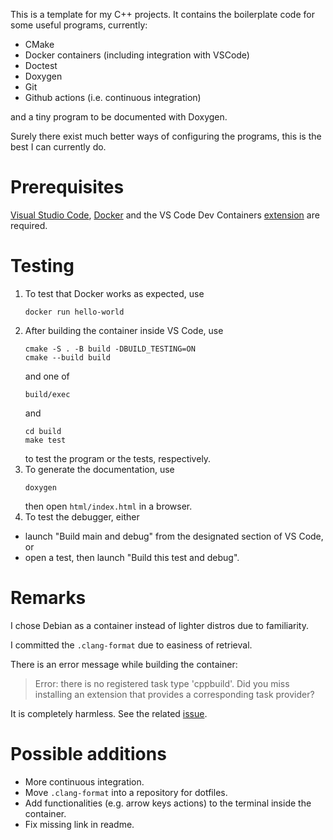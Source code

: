 This is a template for my C++ projects.
It contains the boilerplate code for some useful programs, currently:
- CMake
- Docker containers (including integration with VSCode)
- Doctest
- Doxygen
- Git
- Github actions (i.e. continuous integration)

and a tiny program to be documented with Doxygen.

Surely there exist much better ways of configuring the programs, this is the best I can currently do.

# Prerequisites

[Visual Studio Code](https://code.visualstudio.com/), [Docker](https://www.docker.com/) and the VS Code Dev Containers [extension](vscode:extension/ms-vscode-remote.remote-containers) are required.

# Testing

1. To test that Docker works as expected, use
    ```
    docker run hello-world
    ```
2. After building the container inside VS Code, use
    ```
    cmake -S . -B build -DBUILD_TESTING=ON
    cmake --build build
    ```
    and one of
    ```
    build/exec
    ```
    and
    ```
    cd build
    make test
    ```
    to test the program or the tests, respectively.
3. To generate the documentation, use
    ```
    doxygen
    ```
    then open `html/index.html` in a browser.
4. To test the debugger, either
- launch "Build main and debug" from the designated section of VS Code, or
- open a test, then launch "Build this test and debug".

# Remarks

I chose Debian as a container instead of lighter distros due to familiarity.

I committed the `.clang-format` due to easiness of retrieval.

There is an error message while building the container:

> Error: there is no registered task type 'cppbuild'. Did you miss installing an extension that provides a corresponding task provider?
 
It is completely harmless.
See the related [issue](https://github.com/microsoft/vscode-cpptools/issues/6450).

# Possible additions

- More continuous integration.
- Move `.clang-format` into a repository for dotfiles.
- Add functionalities (e.g. arrow keys actions) to the terminal inside the container.
- Fix missing link in readme.
